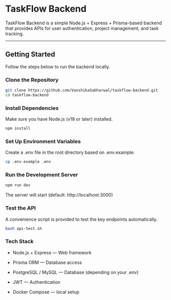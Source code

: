 # TaskFlow Backend

TaskFlow Backend is a simple Node.js + Express + Prisma-based backend that provides APIs for user authentication, project management, and task tracking.

---

## Getting Started

Follow the steps below to run the backend locally.

### Clone the Repository

```bash
git clone https://github.com/VanshikaSabharwal/taskflow-backend.git
cd taskflow-backend
```

### Install Dependencies

Make sure you have Node.js (v18 or later) installed.

```bash
npm install
```

### Set Up Environment Variables

Create a .env file in the root directory based on .env.example:

```bash
cp .env.example .env
```

### Run the Development Server

```bash
npm run dev
```

The server will start (default: http://localhost:3000)

### Test the API 

A convenience script is provided to test the key endpoints automatically.

```bash
bash api-test.sh

```

### Tech Stack

- Node.js + Express — Web framework

- Prisma ORM — Database access

- PostgreSQL / MySQL — Database (depending on your .env)

- JWT — Authentication

- Docker Compose — local setup